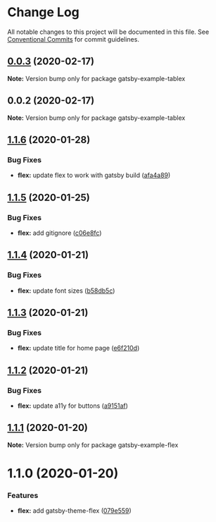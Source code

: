 # Change Log

All notable changes to this project will be documented in this file.
See [Conventional Commits](https://conventionalcommits.org) for commit guidelines.

## [0.0.3](https://github.com/cangir/gatsby-themes/compare/gatsby-example-tablex@0.0.2...gatsby-example-tablex@0.0.3) (2020-02-17)

**Note:** Version bump only for package gatsby-example-tablex





## 0.0.2 (2020-02-17)

**Note:** Version bump only for package gatsby-example-tablex





## [1.1.6](https://github.com/cangir/gatsby-themes/compare/gatsby-example-flex@1.1.5...gatsby-example-flex@1.1.6) (2020-01-28)


### Bug Fixes

* **flex:** update flex to work with gatsby build ([afa4a89](https://github.com/cangir/gatsby-themes/commit/afa4a890b60271759b3360b7e542b0594a144a43))





## [1.1.5](https://github.com/cangir/gatsby-themes/compare/gatsby-example-flex@1.1.4...gatsby-example-flex@1.1.5) (2020-01-25)


### Bug Fixes

* **flex:** add gitignore ([c06e8fc](https://github.com/cangir/gatsby-themes/commit/c06e8fcd7ea8457fddd1301d70fa26357f57053b))





## [1.1.4](https://github.com/cangir/gatsby-themes/compare/gatsby-example-flex@1.1.3...gatsby-example-flex@1.1.4) (2020-01-21)


### Bug Fixes

* **flex:** update font sizes ([b58db5c](https://github.com/cangir/gatsby-themes/commit/b58db5ca5587313a6b17d3ac04129df7a3381785))





## [1.1.3](https://github.com/cangir/gatsby-themes/compare/gatsby-example-flex@1.1.2...gatsby-example-flex@1.1.3) (2020-01-21)


### Bug Fixes

* **flex:** update title for home page ([e6f210d](https://github.com/cangir/gatsby-themes/commit/e6f210d3cca8b613bc9d10cd695cef0b4aa44932))





## [1.1.2](https://github.com/cangir/gatsby-themes/compare/gatsby-example-flex@1.1.1...gatsby-example-flex@1.1.2) (2020-01-21)


### Bug Fixes

* **flex:** update a11y for buttons ([a9151af](https://github.com/cangir/gatsby-themes/commit/a9151af381466e5f5cc7cff14a8a08bb752235ca))





## [1.1.1](https://github.com/cangir/gatsby-themes/compare/gatsby-example-flex@1.1.0...gatsby-example-flex@1.1.1) (2020-01-20)

**Note:** Version bump only for package gatsby-example-flex

# 1.1.0 (2020-01-20)

### Features

- **flex:** add gatsby-theme-flex ([079e559](https://github.com/cangir/gatsby-themes/commit/079e55914791f735cbbfe492dd6bb0b3d9ac12ad))
